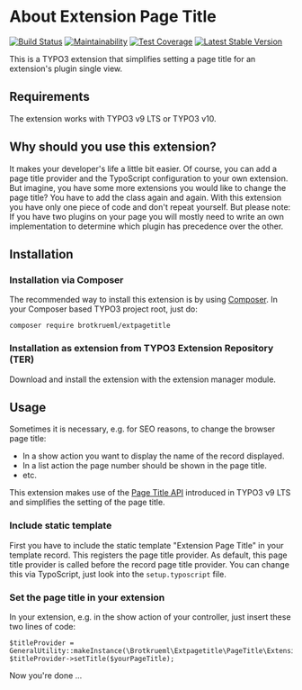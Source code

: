 # About Extension Page Title

[![Build Status](https://travis-ci.org/brotkrueml/extpagetitle.svg?branch=master)](https://travis-ci.org/brotkrueml/extpagetitle)
[![Maintainability](https://api.codeclimate.com/v1/badges/a7b2c309bb72cb1b8111/maintainability)](https://codeclimate.com/github/brotkrueml/extpagetitle/maintainability)
[![Test Coverage](https://api.codeclimate.com/v1/badges/a7b2c309bb72cb1b8111/test_coverage)](https://codeclimate.com/github/brotkrueml/extpagetitle/test_coverage)
[![Latest Stable Version](https://poser.pugx.org/brotkrueml/extpagetitle/v/stable)](https://packagist.org/packages/brotkrueml/extpagetitle)

This is a TYPO3 extension that simplifies setting a page title for an extension's plugin single view.

## Requirements

The extension works with TYPO3 v9 LTS or TYPO3 v10.

## Why should you use this extension?

It makes your developer's life a little bit easier. Of course, you can add a page title provider and the TypoScript configuration to your own extension. But imagine, you have some more extensions you would like to change the page title? You have to add the class again and again. With this extension you have only one piece of code and don't repeat yourself. But please note: If you have two plugins on your page you will mostly need to write an own implementation to determine which plugin has precedence over the other.

## Installation

### Installation via Composer

The recommended way to install this extension is by using [Composer](https://getcomposer.org/). In your Composer based TYPO3 project root, just do:

    composer require brotkrueml/extpagetitle

### Installation as extension from TYPO3 Extension Repository (TER)

Download and install the extension with the extension manager module.

## Usage

Sometimes it is necessary, e.g. for SEO reasons, to change the browser page title:

* In a show action you want to display the name of the record displayed.
* In a list action the page number should be shown in the page title.
* etc.

This extension makes use of the [Page Title API](https://docs.typo3.org/typo3cms/CoreApiReference/ApiOverview/PageTitleApi/) introduced in TYPO3 v9 LTS and simplifies the setting of the page title.

### Include static template

First you have to include the static template "Extension Page Title" in your template record.
This registers the page title provider. As default, this page title provider is called before the record page title provider. You can change this via TypoScript, just look into the `setup.typoscript` file.

### Set the page title in your extension

In your extension, e.g. in the show action of your controller, just insert these two lines of code:

    $titleProvider = GeneralUtility::makeInstance(\Brotkrueml\Extpagetitle\PageTitle\ExtensionPageTitleProvider::class);
    $titleProvider->setTitle($yourPageTitle);

Now you're done ...
